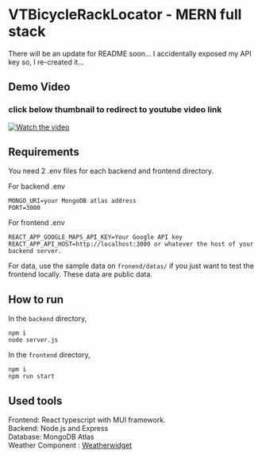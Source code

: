 # VTBicycleRackLocator - MERN full stack

There will be an update for README soon...
I accidentally exposed my API key so, I re-created it...

## Demo Video
### click below thumbnail to redirect to youtube video link
[![Watch the video](https://cdn.discordapp.com/attachments/335489602515238914/1171982810064617522/image.png)](https://youtu.be/tGxz1YhQksw?si=nFcCl-UGsyCowdjr)

## Requirements
You need 2 .env files for each backend and frontend directory.

For backend .env
```
MONGO_URI=your MongoDB atlas address
PORT=3000
```

For frontend .env
```
REACT_APP_GOOGLE_MAPS_API_KEY=Your Google API key
REACT_APP_API_HOST=http://localhost:3000 or whatever the host of your backend server.
```

For data, use the sample data on `fronend/datas/` if you just want to test the frontend locally.
These data are public data.

## How to run
In the `backend` directory,
```
npm i
node server.js
```
In the `frontend` directory,
```
npm i
npm run start
```

## Used tools
Frontend: React typescript with MUI framework.\
Backend: Node.js and Express\
Database: MongoDB Atlas\
Weather Component : [Weatherwidget](https://weatherwidget.io)
